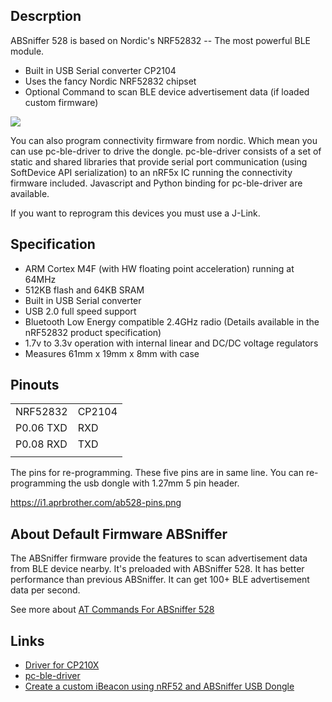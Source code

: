 ## Descrption

ABSniffer 528 is based on Nordic's NRF52832 -- The most powerful BLE
module.

  - Built in USB Serial converter CP2104
  - Uses the fancy Nordic NRF52832 chipset
  - Optional Command to scan BLE device advertisement data (if loaded
    custom
firmware)

<img src="https://blog.aprbrother.com/wp-content/uploads/2017/04/Wlidcase1-180x180.jpg">

You can also program connectivity firmware from nordic. Which mean you
can use pc-ble-driver to drive the dongle. pc-ble-driver consists of a
set of static and shared libraries that provide serial port
communication (using SoftDevice API serialization) to an nRF5x IC
running the connectivity firmware included. Javascript and Python
binding for pc-ble-driver are available.

If you want to reprogram this devices you must use a J-Link.

## Specification

  - ARM Cortex M4F (with HW floating point acceleration) running at
    64MHz
  - 512KB flash and 64KB SRAM
  - Built in USB Serial converter
  - USB 2.0 full speed support
  - Bluetooth Low Energy compatible 2.4GHz radio (Details available in
    the nRF52832 product specification)
  - 1.7v to 3.3v operation with internal linear and DC/DC voltage
    regulators
  - Measures 61mm x 19mm x 8mm with case

## Pinouts

|           |        |
| --------- | ------ |
| NRF52832  | CP2104 |
| P0.06 TXD | RXD    |
| P0.08 RXD | TXD    |
|  |

The pins for re-programming. These five pins are in same line. You can
re-programming the usb dongle with 1.27mm 5 pin header.

<https://i1.aprbrother.com/ab528-pins.png>

## About Default Firmware ABSniffer

The ABSniffer firmware provide the features to scan advertisement data
from BLE device nearby. It's preloaded with ABSniffer 528. It has better
performance than previous ABSniffer. It can get 100+ BLE advertisement
data per second.

See more about [AT Commands For ABSniffer
528](AT_Commands_For_ABSniffer_528.md)

## Links

  - [Driver for
    CP210X](https://www.silabs.com/products/mcu/Pages/USBtoUARTBridgeVCPDrivers.aspx)
  - [pc-ble-driver](https://github.com/NordicSemiconductor/pc-ble-driver)
  - [Create a custom iBeacon using nRF52 and ABSniffer USB
    Dongle](https://github.com/classycodeoss/absniffer-ibeacon)
